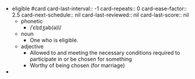 - eligible #card
  card-last-interval:: -1
  card-repeats:: 0
  card-ease-factor:: 2.5
  card-next-schedule:: nil
  card-last-reviewed:: nil
  card-last-score:: nil
	- phonetic
		- /ˈɛlɪdʒəb(ə)l/
	- noun
		- One who is eligible.
	- adjective
		- Allowed to and meeting the necessary conditions required to participate in or be chosen for something
		- Worthy of being chosen (for marriage)
-